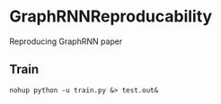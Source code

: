 # GraphRNNReproducability
Reproducing GraphRNN paper

## Train
```
nohup python -u train.py &> test.out&
```
